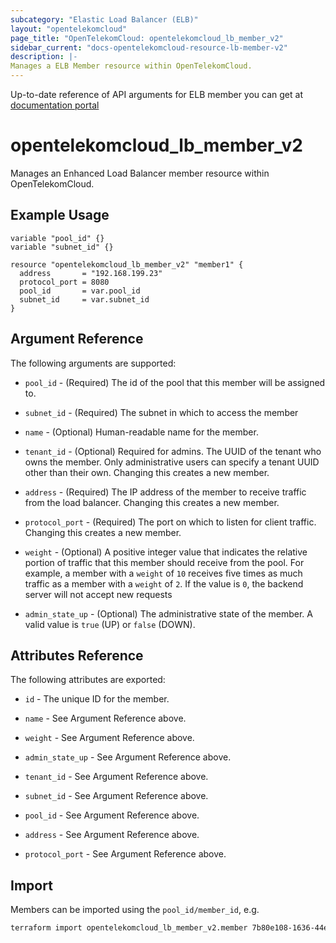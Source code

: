 ```yaml
---
subcategory: "Elastic Load Balancer (ELB)"
layout: "opentelekomcloud"
page_title: "OpenTelekomCloud: opentelekomcloud_lb_member_v2"
sidebar_current: "docs-opentelekomcloud-resource-lb-member-v2"
description: |-
Manages a ELB Member resource within OpenTelekomCloud.
---
```


Up-to-date reference of API arguments for ELB member you can get at
[documentation portal](https://docs.otc.t-systems.com/elastic-load-balancing/api-ref/apis_v2.0/backend_server)

# opentelekomcloud_lb_member_v2

Manages an Enhanced Load Balancer member resource within OpenTelekomCloud.

## Example Usage

```hcl
variable "pool_id" {}
variable "subnet_id" {}

resource "opentelekomcloud_lb_member_v2" "member1" {
  address       = "192.168.199.23"
  protocol_port = 8080
  pool_id       = var.pool_id
  subnet_id     = var.subnet_id
}
```

## Argument Reference

The following arguments are supported:

* `pool_id` - (Required) The id of the pool that this member will be
  assigned to.

* `subnet_id` - (Required) The subnet in which to access the member

* `name` - (Optional) Human-readable name for the member.

* `tenant_id` - (Optional) Required for admins. The UUID of the tenant who owns
  the member.  Only administrative users can specify a tenant UUID
  other than their own. Changing this creates a new member.

* `address` - (Required) The IP address of the member to receive traffic from
  the load balancer. Changing this creates a new member.

* `protocol_port` - (Required) The port on which to listen for client traffic.
  Changing this creates a new member.

* `weight` - (Optional)  A positive integer value that indicates the relative
  portion of traffic that this member should receive from the pool. For
  example, a member with a `weight` of `10` receives five times as much traffic
  as a member with a `weight` of `2`. If the value is `0`, the backend server will not accept new requests

* `admin_state_up` - (Optional) The administrative state of the member.
  A valid value is `true` (UP) or `false` (DOWN).

## Attributes Reference

The following attributes are exported:

* `id` - The unique ID for the member.

* `name` - See Argument Reference above.

* `weight` - See Argument Reference above.

* `admin_state_up` - See Argument Reference above.

* `tenant_id` - See Argument Reference above.

* `subnet_id` - See Argument Reference above.

* `pool_id` - See Argument Reference above.

* `address` - See Argument Reference above.

* `protocol_port` - See Argument Reference above.

## Import

Members can be imported using the `pool_id/member_id`, e.g.

```sh
terraform import opentelekomcloud_lb_member_v2.member 7b80e108-1636-44e5-aece-986b0052b7dd/1bb93b8b-37a4-4b50-92cc-daa4c89d4e4c
```
